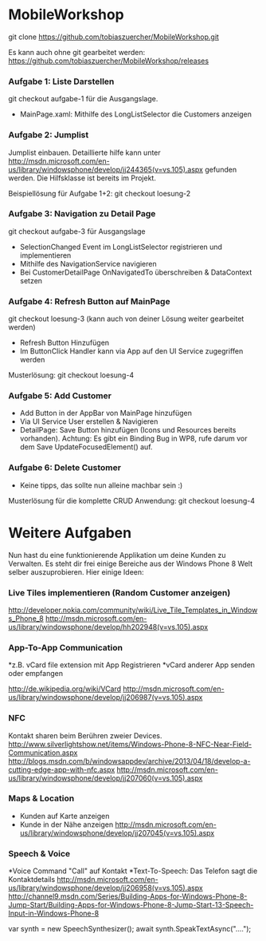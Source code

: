 MobileWorkshop
==============

git clone https://github.com/tobiaszuercher/MobileWorkshop.git

Es kann auch ohne git gearbeitet werden: https://github.com/tobiaszuercher/MobileWorkshop/releases

### Aufgabe 1: Liste Darstellen

git checkout aufgabe-1 für die Ausgangslage.
* MainPage.xaml: Mithilfe des LongListSelector die Customers anzeigen

### Aufgabe 2: Jumplist
Jumplist einbauen. Detaillierte hilfe kann unter http://msdn.microsoft.com/en-us/library/windowsphone/develop/jj244365(v=vs.105).aspx gefunden werden. Die Hilfsklasse ist bereits im Projekt.

Beispiellösung für Aufgabe 1+2: git checkout loesung-2

### Aufgabe 3: Navigation zu Detail Page

git checkout aufgabe-3 für Ausgangslage

* SelectionChanged Event im LongListSelector registrieren und implementieren
* Mithilfe des NavigationService navigieren
* Bei CustomerDetailPage OnNavigatedTo überschreiben & DataContext setzen


### Aufgabe 4: Refresh Button auf MainPage
git checkout loesung-3 (kann auch von deiner Lösung weiter gearbeitet werden)

* Refresh Button Hinzufügen
* Im ButtonClick Handler kann via App auf den UI Service zugegriffen werden

Musterlösung: git checkout loesung-4

### Aufgabe 5: Add Customer

* Add Button in der AppBar von MainPage hinzufügen
* Via UI Service User erstellen & Navigieren
* DetailPage: Save Button hinzufügen (Icons und Resources bereits vorhanden). Achtung: Es gibt ein Binding Bug in WP8, rufe darum vor dem Save UpdateFocusedElement() auf.

### Aufgabe 6: Delete Customer
* Keine tipps, das sollte nun alleine machbar sein :)

Musterlösung für die komplette CRUD Anwendung: git checkout loesung-4

# Weitere Aufgaben

Nun hast du eine funktionierende Applikation um deine Kunden zu Verwalten. Es steht dir frei einige Bereiche aus der Windows Phone 8 Welt selber auszuprobieren. Hier einige Ideen:

### Live Tiles implementieren (Random Customer anzeigen)
http://developer.nokia.com/community/wiki/Live_Tile_Templates_in_Windows_Phone_8
http://msdn.microsoft.com/en-us/library/windowsphone/develop/hh202948(v=vs.105).aspx

### App-To-App Communication
*z.B. vCard file extension mit App Registrieren
*vCard anderer App senden oder empfangen

http://de.wikipedia.org/wiki/VCard
http://msdn.microsoft.com/en-us/library/windowsphone/develop/jj206987(v=vs.105).aspx

### NFC
Kontakt sharen beim Berühren zweier Devices.
http://www.silverlightshow.net/items/Windows-Phone-8-NFC-Near-Field-Communication.aspx
http://blogs.msdn.com/b/windowsappdev/archive/2013/04/18/develop-a-cutting-edge-app-with-nfc.aspx
http://msdn.microsoft.com/en-us/library/windowsphone/develop/jj207060(v=vs.105).aspx

### Maps & Location
* Kunden auf Karte anzeigen
* Kunde in der Nähe anzeigen
http://msdn.microsoft.com/en-us/library/windowsphone/develop/jj207045(v=vs.105).aspx

### Speech & Voice
*Voice Command "Call" auf Kontakt
*Text-To-Speech: Das Telefon sagt die Kontaktdetails
http://msdn.microsoft.com/en-us/library/windowsphone/develop/jj206958(v=vs.105).aspx
http://channel9.msdn.com/Series/Building-Apps-for-Windows-Phone-8-Jump-Start/Building-Apps-for-Windows-Phone-8-Jump-Start-13-Speech-Input-in-Windows-Phone-8

var synth = new SpeechSynthesizer();
await synth.SpeakTextAsync("....");



